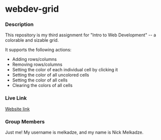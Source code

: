 # webdev-grid

### Description

This repository is my third assignment for "Intro to Web Development" -- a colorable and sizable grid.

It supports the following actions:
* Adding rows/columns
* Removing rows/columns
* Setting the color of each individual cell by clicking it
* Setting the color of all uncolored cells
* Setting the color of all cells
* Clearing the colors of all cells

### Live Link
[Website link](https://melkadze.com/webdev-grid/)

### Group Members
Just me! My username is melkadze, and my name is Nick Melkadze.
